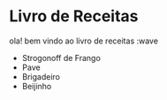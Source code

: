 # Livro de Receitas
ola! bem vindo ao livro de receitas :wave
 - Strogonoff de Frango
 - Pave
 - Brigadeiro
 - Beijinho
